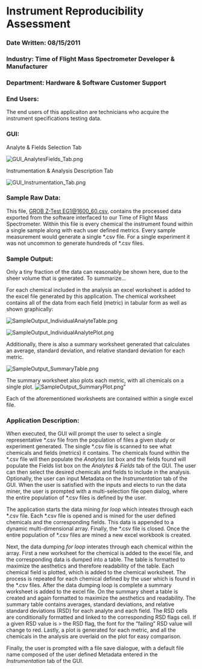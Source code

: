 # Instrument Reproducibility Assessment

### Date Written: 08/15/2011

### Industry: Time of Flight Mass Spectrometer Developer & Manufacturer

### Department: Hardware & Software Customer Support

### End Users:
The end users of this applicaiton are technicians who acquire the instrument specifications testing data.

### GUI:

Analyte & Fields Selection Tab

![GUI_AnalytesFields_Tab.png](https://github.com/kitestring/Reproducibility_08-15-2011/blob/master/Examples/GUI_AnalytesFields_Tab.png)

Instrumentation & Analysis Description Tab

![GUI_Instrumentation_Tab.png](https://github.com/kitestring/Reproducibility_08-15-2011/blob/master/Examples/GUI_Instrumentation_Tab.png)

### Sample Raw Data:

 This file, [GROB Z-Test EG1@1600_60.csv](https://github.com/kitestring/Reproducibility_08-15-2011/blob/master/GROB%20Z-Test%20EG1%401600_60.csv), contains the processed data exported from the software interfaced to our Time of Flight Mass Spectrometer.  Within this file is every chemical the instrument found within a single sample along with each user defined metrics.  Every sample measurement would generate a single *.csv file.  For a single experiment it was not uncommon to generate hundreds of *.csv files.

### Sample Output:

Only a tiny fraction of the data can reasonably be shown here, due to the sheer volume that is generated.  To summarize… 

For each chemical included in the analysis an excel worksheet is added to the excel file generated by this application.  The chemical worksheet contains all of the data from each field (metric) in tabular form as well as shown graphically:

![SampleOutput_IndividualAnalyteTable.png](https://github.com/kitestring/Reproducibility_08-15-2011/blob/master/Examples/SampleOutput_IndividualAnalyteTable.png)

![SampleOutput_IndividualAnalytePlot.png](https://github.com/kitestring/Reproducibility_08-15-2011/blob/master/Examples/SampleOutput_IndividualAnalytePlot.png)

Additionally, there is also a summary worksheet generated that calculates an average, standard deviation, and relative standard deviation for each metric.

![SampleOutput_SummaryTable.png](https://github.com/kitestring/Reproducibility_08-15-2011/blob/master/Examples/SampleOutput_SummaryTable.png)

The summary worksheet also plots each metric, with all chemicals on a single plot. 
![SampleOutput_SummaryPlot.png”](https://github.com/kitestring/Reproducibility_08-15-2011/blob/master/Examples/SampleOutput_SummaryPlot.png)

Each of the aforementioned worksheets are contained within a single excel file.

### Application Description:

When executed, the GUI will prompt the user to select a single representative *.csv file from the population of files a given study or experiment generated.  The single *.csv file is scanned to see what chemicals and fields (metrics) it contains.  The chemicals found within the *.csv file will then populate the _Analytes_ list box and the fields found will populate the Fields list box on the _Analytes & Fields_ tab of the GUI.  The user can then select the desired chemicals and fields to include in the analysis.  Optionally, the user can input Metadata on the _Instrumentation_ tab of the GUI.  When the user is satisfied with the inputs and elects to run the data miner, the user is prompted with a multi-selection file open dialog, where the entire population of *.csv files is defined by the user.

The application starts the data mining _for loop_ which inteates through each *.csv file.  Each *.csv file is opened and is mined for the user defined chemicals and the corresponding fields.   This data is appended to a dynamic multi-dimensional array.  Finally, the *.csv file is closed.  Once the entire population of *.csv files are mined a new excel workbook is created.  

Next, the data dumping _for loop_ interates through each chemical within the array.  First a new worksheet for the chemical is added to the excel file, and the corresponding data is dumped into a table.  The table is formatted to maximize the aesthetics and therefore readability of the table.  Each chemical field is plotted, which is added to the chemical worksheet.  The process is repeated for each chemical defined by the user which is found in the *.csv files.  After the data dumping loop is complete a summary worksheet is added to the excel file.  On the summary sheet a table is created and again formatted to maximize the aesthetics and readability.  The summary table contains averages, standard deviations, and relative standard deviations (RSD) for each analyte and each field.  The RSD cells are conditionally formatted and linked to the corresponding RSD flags cell.  If a given RSD value is > the RSD flag, the font for the “failing” RSD value will change to red.  Lastly, a plot is generated for each metric, and all the chemicals in the analysis are overlaid on the plot for easy comparison.  

Finally, the user is prompted with a file save dialogue, with a default file name composed of the user defined Metadata entered in the _Instrumentation_ tab of the GUI.
